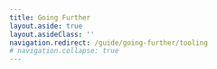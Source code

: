 ```yaml
---
title: Going Further
layout.aside: true
layout.asideClass: ''
navigation.redirect: /guide/going-further/tooling
# navigation.collapse: true
---
```

